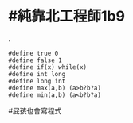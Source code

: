 # #純靠北工程師1b9


.


```
#define true 0
#define false 1
#define if(x) while(x)
#define int long
#define long int
#define max(a,b) (a>b?b?a)
#define min(a,b) (a<b?b?a)
```


#屁孩也會寫程式
